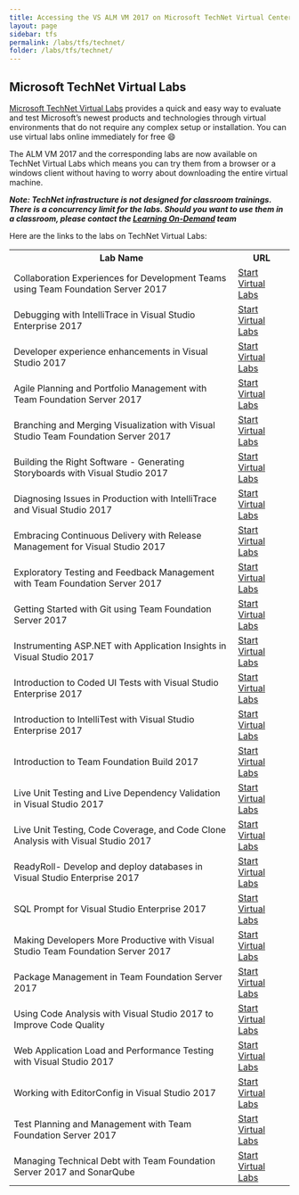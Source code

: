 ```yaml
---
title: Accessing the VS ALM VM 2017 on Microsoft TechNet Virtual Center
layout: page    
sidebar: tfs
permalink: /labs/tfs/technet/
folder: /labs/tfs/technet/
---
```


## Microsoft TechNet Virtual Labs
[Microsoft TechNet Virtual Labs](https://technet.microsoft.com/en-us/virtuallabs) provides a quick and easy way to evaluate and test Microsoft’s newest products and technologies through virtual environments that do not require any complex setup or installation. You can use virtual labs online immediately for free :smile:

The ALM VM 2017 and the corresponding labs are now available on TechNet Virtual Labs which means you can try them from a browser or a windows client without having to worry about downloading the entire virtual machine. 

***Note: TechNet infrastructure is not designed for classroom trainings. There is a concurrency limit for the labs. Should you want to use them in a classroom, please contact the <a href="mailto:lodslabs@microsoft.com?Subject=TechNet%20labs%20for%20classroom%20usage"> Learning On-Demand</a> team***

Here are the links to the labs on TechNet Virtual Labs:


<table width="100%">
  <tr>
    <th width="80%">Lab Name</th>
    <th width="20%">URL</th>
  </tr>
  <tr>
    <td >Collaboration Experiences for Development Teams using Team Foundation Server 2017</td>
    <td ><a href="https://vlabs.holsystems.com/vlabs/technet?eng=VLabs&amp;auth=none&amp;src=vlabs&amp;altadd=true&amp;labid=32155&amp;lod=true">Start Virtual Labs</a></td>
  </tr>
  <tr>
    <td >Debugging with IntelliTrace in Visual Studio Enterprise 2017</td>
    <td ><a href="https://vlabs.holsystems.com/vlabs/technet?eng=VLabs&amp;auth=none&amp;src=vlabs&amp;altadd=true&amp;labid=32157&amp;lod=true">Start Virtual Labs</a></td>
  </tr>
  <tr>
    <td >Developer experience enhancements in Visual Studio 2017</td>
    <td ><a href="https://vlabs.holsystems.com/vlabs/technet?eng=VLabs&amp;auth=none&amp;src=vlabs&amp;altadd=true&amp;labid=32158&amp;lod=true">Start Virtual Labs</a></td>
  </tr>
  <tr>
    <td >Agile Planning and Portfolio Management with Team Foundation Server 2017</td>
    <td ><a href="https://vlabs.holsystems.com/vlabs/technet?eng=VLabs&amp;auth=none&amp;src=vlabs&amp;altadd=true&amp;labid=32135&amp;lod=true">Start Virtual Labs</a></td>
  </tr>
  <tr>
    <td >Branching and Merging Visualization with Visual Studio Team Foundation Server 2017</td>
    <td ><a href="https://vlabs.holsystems.com/vlabs/technet?eng=VLabs&amp;auth=none&amp;src=vlabs&amp;altadd=true&amp;labid=32151&amp;lod=true">Start Virtual Labs</a></td>
  </tr>
  <tr>
    <td >Building the Right Software - Generating Storyboards with Visual Studio 2017</td>
    <td ><a href="https://vlabs.holsystems.com/vlabs/technet?eng=VLabs&amp;auth=none&amp;src=vlabs&amp;altadd=true&amp;labid=32152&amp;lod=true">Start Virtual Labs</a></td>
  </tr>
  <tr>
    <td >Diagnosing Issues in Production with IntelliTrace and Visual Studio 2017</td>
    <td ><a href="https://vlabs.holsystems.com/vlabs/technet?eng=VLabs&amp;auth=none&amp;src=vlabs&amp;altadd=true&amp;labid=32167&amp;lod=true">Start Virtual Labs</a></td>
  </tr>
  <tr>
    <td >Embracing Continuous Delivery with Release Management for Visual Studio 2017</td>
    <td ><a href="https://vlabs.holsystems.com/vlabs/technet?eng=VLabs&amp;auth=none&amp;src=vlabs&amp;altadd=true&amp;labid=32168&amp;lod=true">Start Virtual Labs</a></td>
  </tr>
  <tr>
    <td >Exploratory Testing and Feedback Management with Team Foundation Server 2017</td>
    <td ><a href="https://vlabs.holsystems.com/vlabs/technet?eng=VLabs&amp;auth=none&amp;src=vlabs&amp;altadd=true&amp;labid=32169&amp;lod=true">Start Virtual Labs</a></td>
  </tr>
  <tr>
    <td >Getting Started with Git using Team Foundation Server 2017</td>
    <td ><a href="https://vlabs.holsystems.com/vlabs/technet?eng=VLabs&amp;auth=none&amp;src=vlabs&amp;altadd=true&amp;labid=32170&amp;lod=true">Start Virtual Labs</a></td>
  </tr>
  <tr>
    <td >Instrumenting ASP.NET with Application Insights in Visual Studio 2017</td>
    <td ><a href="https://vlabs.holsystems.com/vlabs/technet?eng=VLabs&amp;auth=none&amp;src=vlabs&amp;altadd=true&amp;labid=32171&amp;lod=true">Start Virtual Labs</a></td>
  </tr>
  <tr>
    <td >Introduction to Coded UI Tests with Visual Studio Enterprise 2017</td>
    <td ><a href="https://vlabs.holsystems.com/vlabs/technet?eng=VLabs&amp;auth=none&amp;src=vlabs&amp;altadd=true&amp;labid=32173&amp;lod=true">Start Virtual Labs</a></td>
  </tr>
  <tr>
    <td >Introduction to IntelliTest with Visual Studio Enterprise 2017</td>
    <td ><a href="https://vlabs.holsystems.com/vlabs/technet?eng=VLabs&amp;auth=none&amp;src=vlabs&amp;altadd=true&amp;labid=32174&amp;lod=true">Start Virtual Labs</a></td>
  </tr>
  <tr>
    <td >Introduction to Team Foundation Build 2017</td>
    <td ><a href="https://vlabs.holsystems.com/vlabs/technet?eng=VLabs&amp;auth=none&amp;src=vlabs&amp;altadd=true&amp;labid=32179&amp;lod=true">Start Virtual Labs</a></td>
  </tr>
  <tr>
    <td >Live Unit Testing and Live Dependency Validation in Visual Studio 2017</td>
    <td ><a href="https://vlabs.holsystems.com/vlabs/technet?eng=VLabs&amp;auth=none&amp;src=vlabs&amp;altadd=true&amp;labid=32185&amp;lod=true">Start Virtual Labs</a></td>
  </tr>
  <tr>
    <td >Live Unit Testing, Code Coverage, and Code Clone Analysis with Visual Studio 2017</td>
    <td ><a href="https://vlabs.holsystems.com/vlabs/technet?eng=VLabs&amp;auth=none&amp;src=vlabs&amp;altadd=true&amp;labid=32186&amp;lod=true">Start Virtual Labs</a></td>
  </tr>
  <tr>
    <td >	ReadyRoll- Develop and deploy databases in Visual Studio Enterprise 2017</td>
    <td ><a href="https://vlabs.holsystems.com/vlabs/technet?eng=VLabs&auth=none&src=vlabs&altadd=true&labid=32382&lod=true"> Start Virtual Labs</a></td>
  </tr>
    <tr>
    <td >	SQL Prompt for Visual Studio Enterprise 2017</td>
    <td ><a href="https://vlabs.holsystems.com/vlabs/technet?eng=VLabs&auth=none&src=vlabs&altadd=true&labid=32384&lod=true"> Start Virtual Labs</a></td>
  </tr>
  <tr>
    <td >Making Developers More Productive with Visual Studio Team Foundation Server 2017</td>
    <td ><a href="https://vlabs.holsystems.com/vlabs/technet?eng=VLabs&amp;auth=none&amp;src=vlabs&amp;altadd=true&amp;labid=32187&amp;lod=true">Start Virtual Labs</a></td>
  </tr>
  <tr>
    <td >Package Management in Team Foundation Server 2017</td>
    <td ><a href="https://vlabs.holsystems.com/vlabs/technet?eng=VLabs&amp;auth=none&amp;src=vlabs&amp;altadd=true&amp;labid=32188&amp;lod=true">Start Virtual Labs</a></td>
  </tr>
  <tr>
    <td >Using Code Analysis with Visual Studio 2017 to Improve Code Quality</td>
    <td ><a href="https://vlabs.holsystems.com/vlabs/technet?eng=VLabs&amp;auth=none&amp;src=vlabs&amp;altadd=true&amp;labid=32190&amp;lod=true">Start Virtual Labs</a></td>
  </tr>
  <tr>
    <td >Web Application Load and Performance Testing with Visual Studio 2017</td>
    <td ><a href="https://vlabs.holsystems.com/vlabs/technet?eng=VLabs&amp;auth=none&amp;src=vlabs&amp;altadd=true&amp;labid=32191&amp;lod=true">Start Virtual Labs</a></td>
  </tr>
  <tr>
    <td >Working with EditorConfig in Visual Studio 2017</td>
    <td ><a href="https://vlabs.holsystems.com/vlabs/technet?eng=VLabs&amp;auth=none&amp;src=vlabs&amp;altadd=true&amp;labid=32192&amp;lod=true">Start Virtual Labs</a></td>
  </tr>
  <tr>
    <td >Test Planning and Management with Team Foundation Server 2017</td>
    <td ><a href="https://vlabs.holsystems.com/vlabs/technet?eng=VLabs&amp;auth=none&amp;src=vlabs&amp;altadd=true&amp;labid=32189&amp;lod=true">Start Virtual Labs</a></td>
  </tr>
    <tr>
    <td >	Managing Technical Debt with Team Foundation Server 2017 and SonarQube</td>
    <td ><a href="https://vlabs.holsystems.com/vlabs/technet?eng=VLabs&auth=none&src=vlabs&altadd=true&labid=32383&lod=true">Start Virtual Labs</a></td>
  </tr>
</table>
